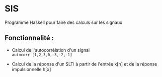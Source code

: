 # SIS
Programme Haskell pour faire des calculs sur les signaux


## Fonctionnalité :

- Calcul de l'autocorrélation d'un signal  
    ```autocorr [1,2,3,0,-3,-2,-1]```
 
- Calcul de la réponse d'un SLTI à partir de l'entrée x[n] et de la réponse impulsionnelle h[x]  
   ``` reponse (take 7 $ cycle [1]) [2,1,0,-1,-2,0,0]
